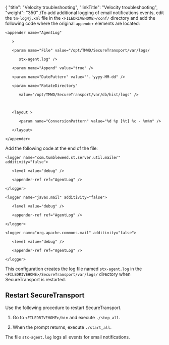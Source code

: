 {
    "title": "Velocity troubleshooting",
    "linkTitle": "Velocity troubleshooting",
    "weight": "350"
}To add additional logging of email notifications events, edit the `tm-log4j.xml` file in the `<FILEDRIVEHOME>/conf/` directory and add the following code where the original `appender` elements are located:

    <appender name="AgentLog"
       >
       <param name="File" value="/opt/TMWD/SecureTransport/var/logs/
          stx-agent.log" />
       <param name="Append" value="true" />
       <param name="DatePattern" value="'.'yyyy-MM-dd" />
       <param name="RotateDirectory"
          value="/opt/TMWD/SecureTransport/var/db/hist/logs" />

       <layout >
          <param name="ConversionPattern" value="%d %p [%t] %c - %m%n" />
       </layout>
    </appender>

Add the following code at the end of the file:

    <logger name="com.tumbleweed.st.server.util.mailer" additivity="false">
       <level value="debug" />
       <appender-ref ref="AgentLog" />
    </logger>
    <logger name="javax.mail" additivity="false">
       <level value="debug" />
       <appender-ref ref="AgentLog" />
    </logger>
    <logger name="org.apache.commons.mail" additivity="false">
       <level value="debug" />
       <appender-ref ref="AgentLog" />
    </logger>

This configuration creates the log file named `stx-agent.log` in the `<FILEDRIVEHOME>/SecureTransport/var/logs/` directory when SecureTransport is restarted.

## Restart SecureTransport

Use the following procedure to restart SecureTransport.

1.  Go to `<FILEDRIVEHOME>/bin` and execute `./stop_all`.
2.  When the prompt returns, execute `./start_all`.

The file `stx-agent.log` logs all events for email notifications.
